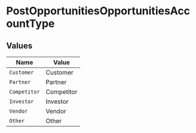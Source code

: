 # PostOpportunitiesOpportunitiesAccountType


## Values

| Name         | Value        |
| ------------ | ------------ |
| `Customer`   | Customer     |
| `Partner`    | Partner      |
| `Competitor` | Competitor   |
| `Investor`   | Investor     |
| `Vendor`     | Vendor       |
| `Other`      | Other        |
